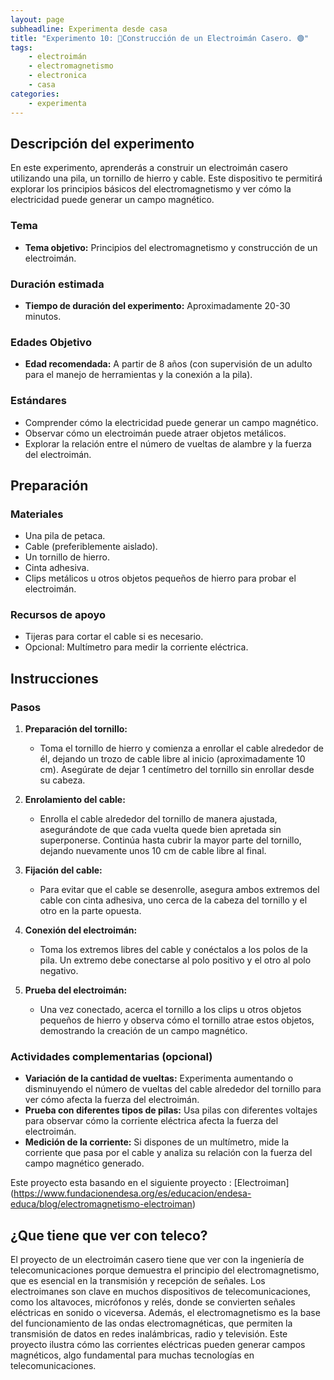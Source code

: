 ```yaml
---
layout: page
subheadline: Experimenta desde casa
title: "Experimento 10: 🧲Construcción de un Electroimán Casero. 🟢"
tags:
    - electroimán
    - electromagnetismo
    - electronica 
    - casa
categories:
    - experimenta
---
```


## Descripción del experimento

En este experimento, aprenderás a construir un electroimán casero utilizando una pila, un tornillo de hierro y cable. Este dispositivo te permitirá explorar los principios básicos del electromagnetismo y ver cómo la electricidad puede generar un campo magnético.

### Tema

- **Tema objetivo:** Principios del electromagnetismo y construcción de un electroimán.

### Duración estimada

- **Tiempo de duración del experimento:** Aproximadamente 20-30 minutos.

### Edades Objetivo

- **Edad recomendada:** A partir de 8 años (con supervisión de un adulto para el manejo de herramientas y la conexión a la pila).

### Estándares

- Comprender cómo la electricidad puede generar un campo magnético.
- Observar cómo un electroimán puede atraer objetos metálicos.
- Explorar la relación entre el número de vueltas de alambre y la fuerza del electroimán.

## Preparación

### Materiales

- Una pila de petaca.
- Cable (preferiblemente aislado).
- Un tornillo de hierro.
- Cinta adhesiva.
- Clips metálicos u otros objetos pequeños de hierro para probar el electroimán.

### Recursos de apoyo

- Tijeras para cortar el cable si es necesario.
- Opcional: Multímetro para medir la corriente eléctrica.

## Instrucciones

### Pasos

1. **Preparación del tornillo:**
   - Toma el tornillo de hierro y comienza a enrollar el cable alrededor de él, dejando un trozo de cable libre al inicio (aproximadamente 10 cm). Asegúrate de dejar 1 centímetro del tornillo sin enrollar desde su cabeza. 

2. **Enrolamiento del cable:**
   - Enrolla el cable alrededor del tornillo de manera ajustada, asegurándote de que cada vuelta quede bien apretada sin superponerse. Continúa hasta cubrir la mayor parte del tornillo, dejando nuevamente unos 10 cm de cable libre al final.

3. **Fijación del cable:**
   - Para evitar que el cable se desenrolle, asegura ambos extremos del cable con cinta adhesiva, uno cerca de la cabeza del tornillo y el otro en la parte opuesta.

4. **Conexión del electroimán:**
   - Toma los extremos libres del cable y conéctalos a los polos de la pila. Un extremo debe conectarse al polo positivo y el otro al polo negativo.

5. **Prueba del electroimán:**
   - Una vez conectado, acerca el tornillo a los clips u otros objetos pequeños de hierro y observa cómo el tornillo atrae estos objetos, demostrando la creación de un campo magnético.

### Actividades complementarias (opcional)

- **Variación de la cantidad de vueltas:** Experimenta aumentando o disminuyendo el número de vueltas del cable alrededor del tornillo para ver cómo afecta la fuerza del electroimán.
- **Prueba con diferentes tipos de pilas:** Usa pilas con diferentes voltajes para observar cómo la corriente eléctrica afecta la fuerza del electroimán.
- **Medición de la corriente:** Si dispones de un multímetro, mide la corriente que pasa por el cable y analiza su relación con la fuerza del campo magnético generado.


Este proyecto esta basando en el siguiente proyecto : [Electroiman] (https://www.fundacionendesa.org/es/educacion/endesa-educa/blog/electromagnetismo-electroiman)

## ¿Que tiene que ver con teleco?
El proyecto de un electroimán casero tiene que ver con la ingeniería de telecomunicaciones porque demuestra el principio del electromagnetismo, que es esencial en la transmisión y recepción de señales. Los electroimanes son clave en muchos dispositivos de telecomunicaciones, como los altavoces, micrófonos y relés, donde se convierten señales eléctricas en sonido o viceversa. Además, el electromagnetismo es la base del funcionamiento de las ondas electromagnéticas, que permiten la transmisión de datos en redes inalámbricas, radio y televisión. Este proyecto ilustra cómo las corrientes eléctricas pueden generar campos magnéticos, algo fundamental para muchas tecnologías en telecomunicaciones.